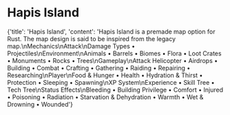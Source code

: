 
# Hapis Island

{'title': 'Hapis Island', 'content': 'Hapis Island is a premade map option for Rust. The map design is said to be inspired from the legacy map.\nMechanics\nAttack\nDamage Types • Projectiles\nEnvironment\nAnimals • Barrels • Biomes • Flora • Loot Crates • Monuments • Rocks • Trees\nGameplay\nAttack Helicopter • Airdrops • Building • Combat • Crafting • Gathering • Raiding • Repairing • Researching\nPlayer\nFood & Hunger • Health • Hydration & Thirst • Protection • Sleeping • Spawning\nXP System\nExperience • Skill Tree • Tech Tree\nStatus Effects\nBleeding • Building Privilege • Comfort • Injured • Poisoning • Radiation • Starvation & Dehydration • Warmth • Wet & Drowning • Wounded'}
